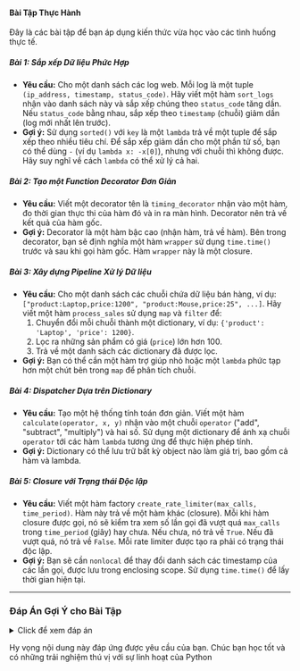 #### Bài Tập Thực Hành

Đây là các bài tập để bạn áp dụng kiến thức vừa học vào các tình huống thực tế.

##### **Bài 1: Sắp xếp Dữ liệu Phức Hợp**

- **Yêu cầu:** Cho một danh sách các log web. Mỗi log là một tuple `(ip_address, timestamp, status_code)`. Hãy viết một hàm `sort_logs` nhận vào danh sách này và sắp xếp chúng theo `status_code` tăng dần. Nếu `status_code` bằng nhau, sắp xếp theo `timestamp` (chuỗi) giảm dần (log mới nhất lên trước).
- **Gợi ý:** Sử dụng `sorted()` với `key` là một `lambda` trả về một tuple để sắp xếp theo nhiều tiêu chí. Để sắp xếp giảm dần cho một phần tử số, bạn có thể dùng `-` (ví dụ `lambda x: -x[0]`), nhưng với chuỗi thì không được. Hãy suy nghĩ về cách `lambda` có thể xử lý cả hai.

##### **Bài 2: Tạo một Function Decorator Đơn Giản**

- **Yêu cầu:** Viết một decorator tên là `timing_decorator` nhận vào một hàm, đo thời gian thực thi của hàm đó và in ra màn hình. Decorator nên trả về kết quả của hàm gốc.
- **Gợi ý:** Decorator là một hàm bậc cao (nhận hàm, trả về hàm). Bên trong decorator, bạn sẽ định nghĩa một hàm `wrapper` sử dụng `time.time()` trước và sau khi gọi hàm gốc. Hàm `wrapper` này là một closure.

##### **Bài 3: Xây dựng Pipeline Xử lý Dữ liệu**

- **Yêu cầu:** Cho một danh sách các chuỗi chứa dữ liệu bán hàng, ví dụ: `["product:Laptop,price:1200", "product:Mouse,price:25", ...]`. Hãy viết một hàm `process_sales` sử dụng `map` và `filter` để:
  1.  Chuyển đổi mỗi chuỗi thành một dictionary, ví dụ: `{'product': 'Laptop', 'price': 1200}`.
  2.  Lọc ra những sản phẩm có giá (`price`) lớn hơn 100.
  3.  Trả về một danh sách các dictionary đã được lọc.
- **Gợi ý:** Bạn có thể cần một hàm trợ giúp nhỏ hoặc một `lambda` phức tạp hơn một chút bên trong `map` để phân tích chuỗi.

##### **Bài 4: Dispatcher Dựa trên Dictionary**

- **Yêu cầu:** Tạo một hệ thống tính toán đơn giản. Viết một hàm `calculate(operator, x, y)` nhận vào một chuỗi `operator` ("add", "subtract", "multiply") và hai số. Sử dụng một dictionary để ánh xạ chuỗi `operator` tới các hàm `lambda` tương ứng để thực hiện phép tính.
- **Gợi ý:** Dictionary có thể lưu trữ bất kỳ object nào làm giá trị, bao gồm cả hàm và lambda.

##### **Bài 5: Closure với Trạng thái Độc lập**

- **Yêu cầu:** Viết một hàm factory `create_rate_limiter(max_calls, time_period)`. Hàm này trả về một hàm khác (closure). Mỗi khi hàm closure được gọi, nó sẽ kiểm tra xem số lần gọi đã vượt quá `max_calls` trong `time_period` (giây) hay chưa. Nếu chưa, nó trả về `True`. Nếu đã vượt quá, nó trả về `False`. Mỗi rate limiter được tạo ra phải có trạng thái độc lập.
- **Gợi ý:** Bạn sẽ cần `nonlocal` để thay đổi danh sách các timestamp của các lần gọi, được lưu trong enclosing scope. Sử dụng `time.time()` để lấy thời gian hiện tại.

---

### **Đáp Án Gợi Ý cho Bài Tập**

<details>
<summary>Click để xem đáp án</summary>

##### **Đáp án Bài 1**

```python
def sort_logs(logs):
    """
    Sắp xếp logs theo status_code (tăng dần), sau đó timestamp (giảm dần).
    """
    # Python so sánh tuple theo từng phần tử.
    # Để sắp xếp timestamp giảm dần, ta không thể dùng `-` cho chuỗi.
    # Tuy nhiên, `reverse=True` trong sorted áp dụng cho toàn bộ key.
    # Một mẹo là tạo một class có thể so sánh ngược.
    # Nhưng cách đơn giản nhất là sắp xếp 2 lần.

    # Cách 1: Sắp xếp 2 lần (ổn định)
    logs.sort(key=lambda log: log[1], reverse=True) # Sắp xếp theo timestamp giảm dần trước
    logs.sort(key=lambda log: log[2])              # Sau đó sắp xếp theo status code tăng dần
    return logs

# Cách 2: Dùng functools.cmp_to_key (phức tạp hơn)
from functools import cmp_to_key
def compare_logs(log1, log2):
    # So sánh status code
    if log1[2] < log2[2]: return -1
    if log1[2] > log2[2]: return 1
    # Nếu status code bằng nhau, so sánh timestamp
    if log1[1] > log2[1]: return -1 # Giảm dần
    if log1[1] < log2[1]: return 1
    return 0

def sort_logs_cmp(logs):
    return sorted(logs, key=cmp_to_key(compare_logs))


# --- Chạy thử ---
web_logs = [
    ('1.1.1.1', '2023-10-27T10:05:00Z', 200),
    ('2.2.2.2', '2023-10-27T10:01:00Z', 404),
    ('3.3.3.3', '2023-10-27T10:02:00Z', 200),
    ('4.4.4.4', '2023-10-27T10:03:00Z', 500),
]
print("Sắp xếp 2 lần:", sort_logs(web_logs.copy()))
print("Dùng cmp_to_key:", sort_logs_cmp(web_logs.copy()))
```

##### **Đáp án Bài 2**

```python
import time

def timing_decorator(func):
    """Decorator để đo thời gian thực thi của một hàm."""
    def wrapper(*args, **kwargs):
        start_time = time.time()
        result = func(*args, **kwargs) # Gọi hàm gốc
        end_time = time.time()
        duration = end_time - start_time
        print(f"Hàm '{func.__name__}' thực thi trong {duration:.4f} giây.")
        return result
    return wrapper

@timing_decorator
def slow_function(delay):
    """Một hàm tốn thời gian để mô phỏng."""
    print("Đang chạy hàm...")
    time.sleep(delay)
    print("Hàm đã chạy xong.")
    return "Hoàn thành"

# --- Chạy thử ---
slow_function(1)
```

##### **Đáp án Bài 3**

```python
def process_sales(sales_data):
    """Xử lý dữ liệu bán hàng bằng map và filter."""

    def parse_string(s):
        parts = s.split(',')
        product_part = parts[0].split(':')[1]
        price_part = int(parts[1].split(':')[1])
        return {'product': product_part, 'price': price_part}

    # Bước 1: Dùng map để chuyển đổi chuỗi
    mapped_data = map(parse_string, sales_data)

    # Bước 2: Dùng filter để lọc giá
    filtered_data = filter(lambda item: item['price'] > 100, mapped_data)

    return list(filtered_data)

# --- Chạy thử ---
sales = [
    "product:Laptop,price:1200",
    "product:Mouse,price:25",
    "product:Keyboard,price:75",
    "product:Monitor,price:300"
]
processed = process_sales(sales)
print(processed)
```

##### **Đáp án Bài 4**

```python
def calculate(operator, x, y):
    """Thực hiện phép tính dựa trên dispatcher dictionary."""

    dispatcher = {
        'add': lambda a, b: a + b,
        'subtract': lambda a, b: a - b,
        'multiply': lambda a, b: a * b,
        'divide': lambda a, b: a / b if b != 0 else "Error: Division by zero"
    }

    # Lấy hàm từ dispatcher, nếu không tìm thấy, trả về một lambda báo lỗi
    operation = dispatcher.get(operator, lambda a, b: "Error: Invalid operator")

    return operation(x, y)

# --- Chạy thử ---
print(f"10 + 5 = {calculate('add', 10, 5)}")
print(f"10 * 5 = {calculate('multiply', 10, 5)}")
print(f"10 ^ 5 = {calculate('power', 10, 5)}")
```

##### **Đáp án Bài 5**

```python
import time
from collections import deque

def create_rate_limiter(max_calls, time_period):
    """Tạo ra một closure để giới hạn tần suất gọi hàm."""
    call_timestamps = deque() # Dùng deque để tối ưu việc xóa phần tử đầu

    def rate_limiter():
        nonlocal call_timestamps
        current_time = time.time()

        # Loại bỏ các timestamp cũ hơn time_period
        while call_timestamps and call_timestamps[0] <= current_time - time_period:
            call_timestamps.popleft()

        # Kiểm tra số lần gọi
        if len(call_timestamps) < max_calls:
            call_timestamps.append(current_time)
            return True
        else:
            return False

    return rate_limiter

# --- Chạy thử ---
# Cho phép 3 cuộc gọi trong 2 giây
limiter = create_rate_limiter(3, 2)

print(limiter()) # True
print(limiter()) # True
print(limiter()) # True
print(limiter()) # False (đã đủ 3 cuộc gọi)

print("Đợi 2 giây...")
time.sleep(2)

print(limiter()) # True (các timestamp cũ đã hết hạn)
```

</details>

Hy vọng nội dung này đáp ứng được yêu cầu của bạn. Chúc bạn học tốt và có những trải nghiệm thú vị với sự linh hoạt của Python
